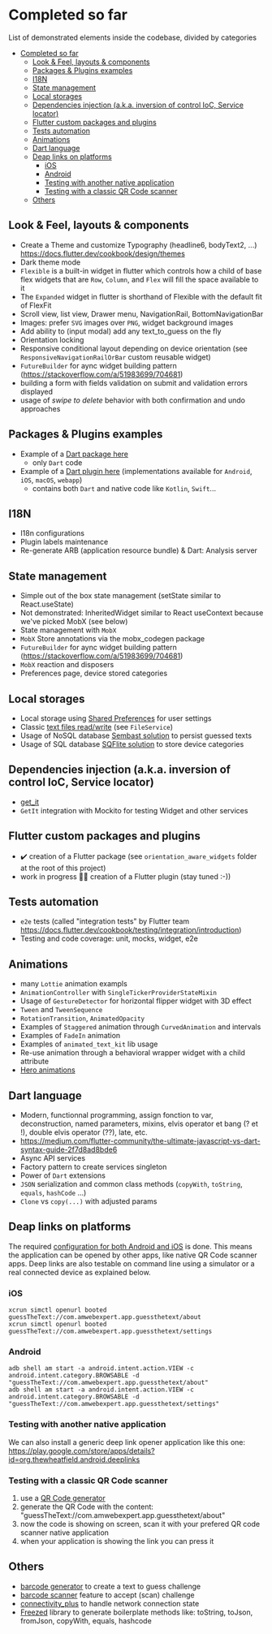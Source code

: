 # Completed so far

List of demonstrated elements inside the codebase, divided by categories

- [Completed so far](#completed-so-far)
  - [Look & Feel, layouts & components](#look--feel-layouts--components)
  - [Packages & Plugins examples](#dart-packages--plugins)
  - [I18N](#i18n)
  - [State management](#state-management)
  - [Local storages](#local-storages)
  - [Dependencies injection (a.k.a. inversion of control IoC, Service locator)](#dependencies-injection-aka-inversion-of-control-ioc-service-locator)
  - [Flutter custom packages and plugins](#flutter-custom-packages-and-plugins)
  - [Tests automation](#tests-automation)
  - [Animations](#animations)
  - [Dart language](#dart-language)
  - [Deap links on platforms](#deap-links-on-platforms)
    - [iOS](#ios)
    - [Android](#android)
    - [Testing with another native application](#testing-with-another-native-application)
    - [Testing with a classic QR Code scanner](#testing-with-a-classic-qr-code-scanner)
  - [Others](#others)

## Look & Feel, layouts & components

- Create a Theme and customize Typography (headline6, bodyText2, ...) https://docs.flutter.dev/cookbook/design/themes
- Dark theme mode
- `Flexible` is a built-in widget in flutter which controls how a child of base flex widgets that are `Row`, `Column`, and `Flex` will fill the space available to it
- The `Expanded` widget in flutter is shorthand of Flexible with the default fit of FlexFit
- Scroll view, list view, Drawer menu, NavigationRail, BottomNavigationBar
- Images: prefer `SVG` images over `PNG`, widget background images
- Add ability to (input modal) add any text_to_guess on the fly
- Orientation locking
- Responsive conditional layout depending on device orientation (see `ResponsiveNavigationRailOrBar` custom reusable widget)
- `FutureBuilder` for aync widget building pattern (https://stackoverflow.com/a/51983699/704681)
- building a form with fields validation on submit and validation errors displayed
- usage of _swipe to delete_ behavior with both confirmation and undo approaches

## Packages & Plugins examples

- Example of a [Dart package here](https://github.com/amwebexpert/guess_the_text/tree/master/orientation_aware_widgets)
  - only `Dart` code
- Example of a [Dart plugin here](https://github.com/amwebexpert/guess_the_text/tree/master/os_console_logger) (implementations available for `Android`, `iOS`, `macOS`, `webapp`)
  - contains both `Dart` and native code like `Kotlin`, `Swift`...


## I18N

- I18n configurations
- Plugin labels maintenance
- Re-generate ARB (application resource bundle) & Dart: Analysis server

## State management

- Simple out of the box state management (setState similar to React.useState)
- Not demonstrated: InheritedWidget similar to React useContext because we've picked MobX (see below)
- State management with `MobX`
- `MobX` Store annotations via the mobx_codegen package
- `FutureBuilder` for aync widget building pattern (https://stackoverflow.com/a/51983699/704681)
- `MobX` reaction and disposers
- Preferences page, device stored categories

## Local storages

- Local storage using [Shared Preferences](https://pub.dev/packages/shared_preferences) for user settings
- Classic [text files read/write](https://docs.flutter.dev/cookbook/persistence/reading-writing-files) (see `FileService`)
- Usage of NoSQL database [Sembast solution](https://pub.dev/packages/sembast) to persist guessed texts
- Usage of SQL database [SQFlite solution](https://pub.dev/packages/sqflite) to store device categories

## Dependencies injection (a.k.a. inversion of control IoC, Service locator)

- [get_it](https://pub.dev/packages/get_it)
- `GetIt` integration with Mockito for testing Widget and other services

## Flutter custom packages and plugins

- ✔️ creation of a Flutter package (see `orientation_aware_widgets` folder at the root of this project)
- work in progress 👷‍♂️ creation of a Flutter plugin (stay tuned :-))

## Tests automation

- `e2e` tests (called "integration tests" by Flutter team https://docs.flutter.dev/cookbook/testing/integration/introduction)
- Testing and code coverage: unit, mocks, widget, e2e

## Animations

- many `Lottie` animation exampls
- `AnimationController` with `SingleTickerProviderStateMixin`
- Usage of `GestureDetector` for horizontal flipper widget with 3D effect
- `Tween` and `TweenSequence`
- `RotationTransition`, `AnimatedOpacity`
- Examples of `Staggered` animation through `CurvedAnimation` and intervals
- Examples of `FadeIn` animation
- Examples of `animated_text_kit` lib usage
- Re-use animation through a behavioral wrapper widget with a child attribute
- [Hero animations](https://docs.flutter.dev/development/ui/animations/hero-animations)

## Dart language

- Modern, functionnal programming, assign fonction to var, deconstruction, named parameters, mixins, elvis operator et bang (? et !), double elvis operator (??), late, etc.
- https://medium.com/flutter-community/the-ultimate-javascript-vs-dart-syntax-guide-2f7d8ad8bde6
- Async API services
- Factory pattern to create services singleton
- Power of `Dart` extensions
- `JSON` serialization and common class methods (`copyWith`, `toString`, `equals`, `hashCode` ...)
- `Clone` vs `copy(...)` with adjusted params

## Deap links on platforms

The required [configuration for both Android and iOS](https://docs.flutter.dev/development/ui/navigation/deep-linking) is done. This means the application can be opened by other apps, like native QR Code scanner apps. Deep links are also testable on command line using a simulator or a real connected device as explained below.

### iOS
    xcrun simctl openurl booted guessTheText://com.amwebexpert.app.guessthetext/about
    xcrun simctl openurl booted guessTheText://com.amwebexpert.app.guessthetext/settings

### Android
    adb shell am start -a android.intent.action.VIEW -c android.intent.category.BROWSABLE -d "guessTheText://com.amwebexpert.app.guessthetext/about"
    adb shell am start -a android.intent.action.VIEW -c android.intent.category.BROWSABLE -d "guessTheText://com.amwebexpert.app.guessthetext/settings"

### Testing with another native application

We can also install a generic deep link opener application like this one:
    https://play.google.com/store/apps/details?id=org.thewheatfield.android.deeplinks

### Testing with a classic QR Code scanner

1. use a [QR Code generator](https://amwebexpert.github.io/etoolbox/#/QRCodeGenerator)
2. generate the QR Code with the content: "guessTheText://com.amwebexpert.app.guessthetext/about"
3. now the code is showing on screen, scan it with your prefered QR code scanner native application
4. when your application is showing the link you can press it


## Others

- [barcode generator](https://pub.dev/packages/barcode) to create a text to guess challenge
- [barcode scanner](https://pub.dev/packages/flutter_barcode_scanner) feature to accept (scan) challenge
- [connectivity_plus](https://pub.dev/packages/connectivity_plus) to handle network connection state
- [Freezed](https://pub.dev/packages/freezed) library to generate boilerplate methods like: toString, toJson, fromJson, copyWith, equals, hashcode
